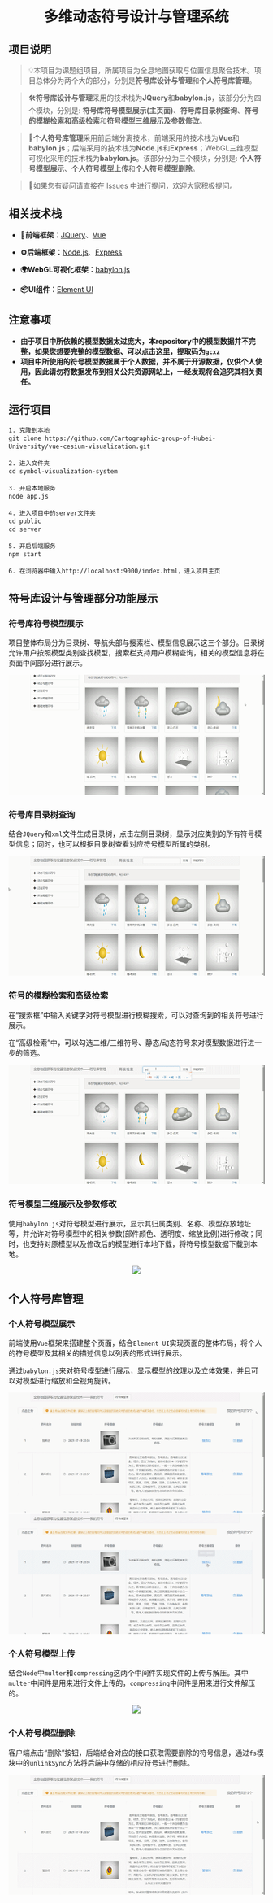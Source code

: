 <h1 align=center>多维动态符号设计与管理系统</h1>

## 项目说明

> 💡本项目为课题组项目，所属项目为全息地图获取与位置信息聚合技术。项目总体分为两个大的部分，分别是<strong>符号库设计与管理</strong>和<strong>个人符号库管理</strong>。

> 🛠️<strong>符号库设计与管理</strong>采用的技术栈为<strong>JQuery</strong>和<strong>babylon.js</strong>，该部分分为四个模块，分别是: <strong>符号库符号模型展示(主页面)</strong>、<strong>符号库目录树查询</strong>、<strong>符号的模糊检索和高级检索</strong>和<strong>符号模型三维展示及参数修改</strong>。

> 🔑<strong>个人符号库管理</strong>采用前后端分离技术，前端采用的技术栈为<strong>Vue</strong>和<strong>babylon.js</strong>；后端采用的技术栈为<strong>Node.js</strong>和<strong>Express</strong>；WebGL三维模型可视化采用的技术栈为<strong>babylon.js</strong>。该部分分为三个模块，分别是: <strong>个人符号模型展示</strong>、<strong>个人符号模型上传</strong>和<strong>个人符号模型删除</strong>。

> 🍭如果您有疑问请直接在 Issues 中进行提问，欢迎大家积极提问。

## 相关技术栈

- **📑前端框架：**[JQuery](https://github.com/jquery/jquery)、[Vue](https://cn.vuejs.org/index.html)

- **⚙️后端框架：**[Node.js](https://github.com/nodejs/node)、[Express](https://github.com/expressjs/express)

- **🌍WebGL可视化框架：**[babylon.js](https://www.babylonjs.com/)

- **📦UI组件：**[Element UI](https://element.eleme.cn/#/zh-CN)

## 注意事项

- **由于项目中所依赖的模型数据太过庞大，本repository中的模型数据并不完整，如果您想要完整的模型数据、可以点击[这里](https://pan.baidu.com/s/1uU8JaHvjmBH6tyxpGyKlRw)，提取码为`gcxz`**
- **项目中所使用的符号模型数据属于个人数据，并不属于开源数据，仅供个人使用，因此请勿将数据发布到相关公共资源网站上，一经发现将会追究其相关责任。**

## 运行项目

```
1. 克隆到本地
git clone https://github.com/Cartographic-group-of-Hubei-University/vue-cesium-visualization.git

2. 进入文件夹
cd symbol-visualization-system 

3. 开启本地服务
node app.js

4. 进入项目中的server文件夹
cd public
cd server

5. 开启后端服务
npm start

6. 在浏览器中输入http://localhost:9000/index.html，进入项目主页
```

## 符号库设计与管理部分功能展示

### 符号库符号模型展示

项目整体布局分为目录树、导航头部与搜索栏、模型信息展示这三个部分。目录树允许用户按照模型类别查找模型，搜索栏支持用户模糊查询，相关的模型信息将在页面中间部分进行展示。

<div align=center><img src="https://github.com/Cartographic-group-of-Hubei-University/symbol-visualization-system/raw/master/images/symbol1.gif"></div>


### 符号库目录树查询

结合`JQuery`和`xml`文件生成目录树，点击左侧目录树，显示对应类别的所有符号模型信息；同时，也可以根据目录树查看对应符号模型所属的类别。

<div align=center><img src="https://github.com/Cartographic-group-of-Hubei-University/symbol-visualization-system/raw/master/images/symbol2.gif"></div>

### 符号的模糊检索和高级检索

在“搜索框”中输入关键字对符号模型进行模糊搜索，可以对查询到的相关符号进行展示。

在“高级检索”中，可以勾选二维/三维符号、静态/动态符号来对模型数据进行进一步的筛选。

<div align=center><img src="https://github.com/Cartographic-group-of-Hubei-University/symbol-visualization-system/raw/master/images/symbol4.gif"></div>

### 符号模型三维展示及参数修改

使用`babylon.js`对符号模型进行展示，显示其归属类别、名称、模型存放地址等，并允许对符号模型中的相关参数(部件颜色、透明度、缩放比例)进行修改；同时，也支持对原模型以及修改后的模型进行本地下载，将符号模型数据下载到本地。

<div align=center><img src="https://github.com/Cartographic-group-of-Hubei-University/symbol-visualization-system/raw/master/images/symbol3.gif"></div>

## 个人符号库管理

### 个人符号模型展示

前端使用`Vue`框架来搭建整个页面，结合`Element UI`实现页面的整体布局，将个人的符号模型及其相关的描述信息以列表的形式进行展示。

通过`babylon.js`来对符号模型进行展示，显示模型的纹理以及立体效果，并且可以对模型进行缩放和全视角旋转。

<div align=center><img src="https://github.com/Cartographic-group-of-Hubei-University/symbol-visualization-system/raw/master/images/personal1.gif"></div>
<div align=center><img src="https://github.com/Cartographic-group-of-Hubei-University/symbol-visualization-system/raw/master/images/personal2.gif"></div>

### 个人符号模型上传

结合`Node`中`multer`和`compressing`这两个中间件实现文件的上传与解压。其中`multer`中间件是用来进行文件上传的，`compressing`中间件是用来进行文件解压的。

<div align=center><img src="https://github.com/Cartographic-group-of-Hubei-University/symbol-visualization-system/raw/master/images/personal3.gif"></div>

### 个人符号模型删除

客户端点击“删除”按钮，后端结合对应的接口获取需要删除的符号信息，通过`fs`模块中的`unlinkSync`方法将后端中存储的相应符号进行删除。

<div align=center><img src="https://github.com/Cartographic-group-of-Hubei-University/symbol-visualization-system/raw/master/images/personal4.gif"></div>
